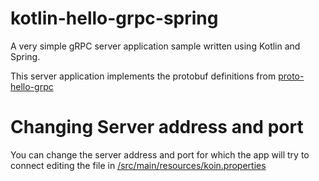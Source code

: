 # kotlin-hello-grpc-spring

A very simple gRPC server application sample written using Kotlin and Spring.

This server application implements the protobuf definitions from [proto-hello-grpc](https://github.com/jviniciusb/proto-hello-grpc)

# Changing Server address and port

You can change the server address and port for which the app will try to connect editing the file in [/src/main/resources/koin.properties](https://github.com/jviniciusb/android-hello-grpc-client/blob/main/app/src/main/resources/koin.properties)
